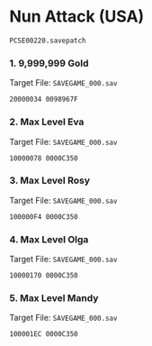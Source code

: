 #  Nun Attack (USA)

`PCSE00220.savepatch`

### 1. 9,999,999 Gold

Target File: `SAVEGAME_000.sav`

```
20000034 0098967F
```

### 2. Max Level Eva

Target File: `SAVEGAME_000.sav`

```
10000078 0000C350
```

### 3. Max Level Rosy

Target File: `SAVEGAME_000.sav`

```
100000F4 0000C350
```

### 4. Max Level Olga

Target File: `SAVEGAME_000.sav`

```
10000170 0000C350
```

### 5. Max Level Mandy

Target File: `SAVEGAME_000.sav`

```
100001EC 0000C350
```

